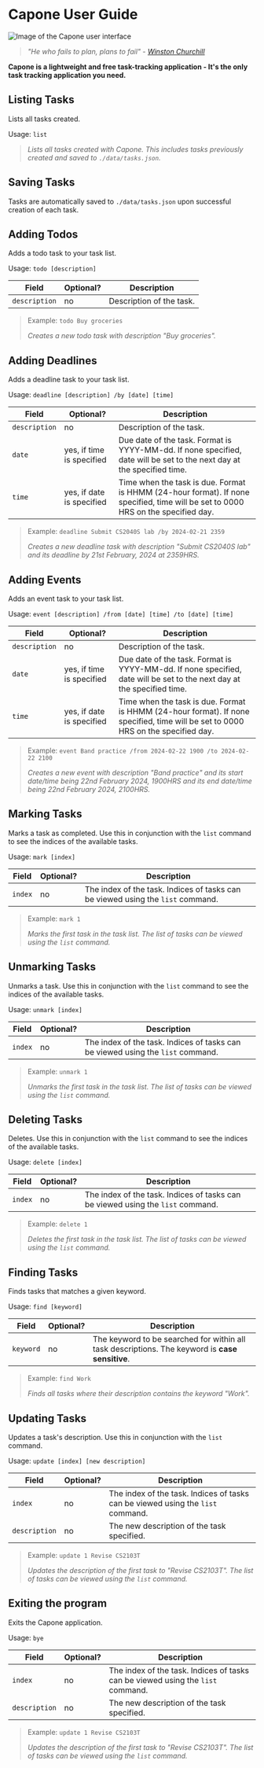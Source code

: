 # Capone User Guide

![Image of the Capone user interface](./Ui.png)

> _"He who fails to plan, plans to fail"_ - [_Winston Churchill_](https://en.wikipedia.org/wiki/Winston_Churchill)

**Capone is a lightweight and free task-tracking application - It's the only task tracking application you need.**

## Listing Tasks
Lists all tasks created.

Usage: `list`

> _Lists all tasks created with Capone. This includes tasks previously created and saved to `./data/tasks.json`._

## Saving Tasks
Tasks are automatically saved to `./data/tasks.json` upon successful creation of each task.

## Adding Todos
Adds a todo task to your task list.

Usage: `todo [description]`

| Field         | Optional?  | Description             |
|---------------|------------|-------------------------|
| `description` | no         | Description of the task. |

> Example: `todo Buy groceries`
> 
> _Creates a new todo task with description "Buy groceries"._

## Adding Deadlines
Adds a deadline task to your task list.

Usage: `deadline [description] /by [date] [time]`

| Field         | Optional?  | Description             |
|---------------|------------|-------------------------|
| `description` | no         | Description of the task. |
| `date`        | yes, if time is specified       | Due date of the task. Format is YYYY-MM-dd. If none specified, date will be set to the next day at the specified time.
| `time`        | yes, if date is specified      | Time when the task is due. Format is HHMM (24-hour format). If none specified, time will be set to 0000 HRS on the specified day.


> Example: `deadline Submit CS2040S lab /by 2024-02-21 2359`
> 
> _Creates a new deadline task with description "Submit CS2040S lab" and its deadline by 21st February, 2024 at 2359HRS._

## Adding Events
Adds an event task to your task list.

Usage: `event [description] /from [date] [time] /to [date] [time]`

| Field         | Optional?  | Description             |
|---------------|------------|-------------------------|
| `description` | no         | Description of the task. |
| `date`        | yes, if time is specified       | Due date of the task. Format is YYYY-MM-dd. If none specified, date will be set to the next day at the specified time.
| `time`        | yes, if date is specified      | Time when the task is due. Format is HHMM (24-hour format). If none specified, time will be set to 0000 HRS on the specified day.


> Example: `event Band practice /from 2024-02-22 1900 /to 2024-02-22 2100`
> 
> _Creates a new event with description "Band practice" and its start date/time being 22nd February 2024, 1900HRS and its end date/time being 22nd February 2024, 2100HRS._

## Marking Tasks
Marks a task as completed. Use this in conjunction with the `list` command to see the indices of the available tasks.

Usage: `mark [index]`


| Field         | Optional?  | Description             |
|---------------|------------|-------------------------|
| `index` | no         | The index of the task. Indices of tasks can be viewed using the `list` command. |

> Example: `mark 1`
> 
> _Marks the first task in the task list. The list of tasks can be viewed using the `list` command._

## Unmarking Tasks
Unmarks a task. Use this in conjunction with the `list` command to see the indices of the available tasks.

Usage: `unmark [index]`


| Field         | Optional?  | Description             |
|---------------|------------|-------------------------|
| `index` | no         | The index of the task. Indices of tasks can be viewed using the `list` command. |

> Example: `unmark 1`
> 
> _Unmarks the first task in the task list. The list of tasks can be viewed using the `list` command._

## Deleting Tasks
Deletes. Use this in conjunction with the `list` command to see the indices of the available tasks.

Usage: `delete [index]`


| Field         | Optional?  | Description             |
|---------------|------------|-------------------------|
| `index` | no         | The index of the task. Indices of tasks can be viewed using the `list` command. |

> Example: `delete 1`
> 
> _Deletes the first task in the task list. The list of tasks can be viewed using the `list` command._

## Finding Tasks
Finds tasks that matches a given keyword.

Usage: `find [keyword]`


| Field         | Optional?  | Description             |
|---------------|------------|-------------------------|
| `keyword` | no         | The keyword to be searched for within all  task descriptions. The keyword is **case sensitive**. |

> Example: `find Work`
> 
> _Finds all tasks where their description contains the keyword "Work"._

## Updating Tasks
Updates a task's description. Use this in conjunction with the `list` command.

Usage: `update [index] [new description]`


| Field         | Optional?  | Description             |
|---------------|------------|-------------------------|
| `index` | no         | The index of the task. Indices of tasks can be viewed using the `list` command. |
| `description` | no         | The new description of the task specified. |

> Example: `update 1 Revise CS2103T`
> 
> _Updates the description of the first task to "Revise CS2103T". The list of tasks can be viewed using the `list` command._

## Exiting the program
Exits the Capone application.

Usage: `bye`


| Field         | Optional?  | Description             |
|---------------|------------|-------------------------|
| `index` | no         | The index of the task. Indices of tasks can be viewed using the `list` command. |
| `description` | no         | The new description of the task specified. |

> Example: `update 1 Revise CS2103T`
> 
> _Updates the description of the first task to "Revise CS2103T". The list of tasks can be viewed using the `list` command._
